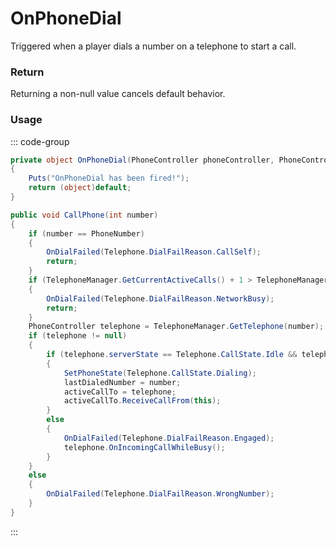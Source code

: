 # OnPhoneDial
<Badge type="info" text="Phone"/>[<Badge type="danger" text="Carbon Compatible"/>](https://github.com/CarbonCommunity/Carbon)[<Badge type="warning" text="Oxide Compatible"/>](https://github.com/OxideMod/Oxide.Rust)
Triggered when a player dials a number on a telephone to start a call.

### Return
Returning a non-null value cancels default behavior.

### Usage
::: code-group
```csharp [Example]
private object OnPhoneDial(PhoneController phoneController, PhoneController local0, PhoneController self1)
{
	Puts("OnPhoneDial has been fired!");
	return (object)default;
}
```
```csharp [Source — Assembly-CSharp @ PhoneController]
public void CallPhone(int number)
{
	if (number == PhoneNumber)
	{
		OnDialFailed(Telephone.DialFailReason.CallSelf);
		return;
	}
	if (TelephoneManager.GetCurrentActiveCalls() + 1 > TelephoneManager.MaxConcurrentCalls)
	{
		OnDialFailed(Telephone.DialFailReason.NetworkBusy);
		return;
	}
	PhoneController telephone = TelephoneManager.GetTelephone(number);
	if (telephone != null)
	{
		if (telephone.serverState == Telephone.CallState.Idle && telephone.CanReceiveCall())
		{
			SetPhoneState(Telephone.CallState.Dialing);
			lastDialedNumber = number;
			activeCallTo = telephone;
			activeCallTo.ReceiveCallFrom(this);
		}
		else
		{
			OnDialFailed(Telephone.DialFailReason.Engaged);
			telephone.OnIncomingCallWhileBusy();
		}
	}
	else
	{
		OnDialFailed(Telephone.DialFailReason.WrongNumber);
	}
}

```
:::
